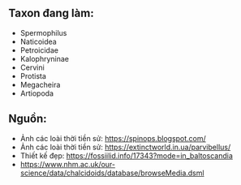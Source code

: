 ## Taxon đang làm:

- Spermophilus
- Naticoidea
- Petroicidae
- Kalophryninae
- Cervini
- Protista
- Megacheira
- Artiopoda

## Nguồn:

- Ảnh các loài thời tiền sử: https://spinops.blogspot.com/
- Ảnh các loài thời tiền sử: https://extinctworld.in.ua/parvibellus/
- Thiết kế đẹp: https://fossiilid.info/17343?mode=in_baltoscandia
- https://www.nhm.ac.uk/our-science/data/chalcidoids/database/browseMedia.dsml
